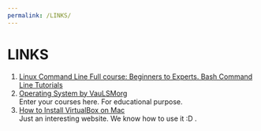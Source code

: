 ```yaml
---
permalink: /LINKS/
---
```



# LINKS

1. [Linux Command Line Full course: Beginners to Experts. Bash Command Line Tutorials](https://www.youtube.com/watch?v=2PGnYjbYuUo)<br>
2. [Operating System by VauLSMorg](https://os.vlsm.org/)<br>
   Enter your courses here. For educational purpose. 
3. [How to Install VirtualBox on Mac](https://www.youtube.com/watch?v=hd0Lbtly41Y)<br>
   Just an interesting website. We know how to use it :D .
